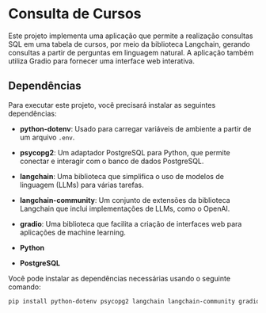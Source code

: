# Consulta de Cursos

Este projeto implementa uma aplicação que permite a realização consultas SQL em uma tabela de cursos, por meio da biblioteca Langchain, gerando consultas a partir de perguntas em linguagem natural. A aplicação também utiliza Gradio para fornecer uma interface web interativa.

## Dependências

Para executar este projeto, você precisará instalar as seguintes dependências:

- **python-dotenv**: Usado para carregar variáveis de ambiente a partir de um arquivo `.env`.
- **psycopg2**: Um adaptador PostgreSQL para Python, que permite conectar e interagir com o banco de dados PostgreSQL.
- **langchain**: Uma biblioteca que simplifica o uso de modelos de linguagem (LLMs) para várias tarefas.
- **langchain-community**: Um conjunto de extensões da biblioteca Langchain que inclui implementações de LLMs, como o OpenAI.
- **gradio**: Uma biblioteca que facilita a criação de interfaces web para aplicações de machine learning.

- **Python**
- **PostgreSQL**

Você pode instalar as dependências necessárias usando o seguinte comando:

```bash
pip install python-dotenv psycopg2 langchain langchain-community gradio

